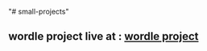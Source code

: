 "# small-projects"

## wordle project live at : [wordle project](https://657a4b912a791f2f715936e3--zesty-sherbet-c3e4d8.netlify.app/#open-modal)
